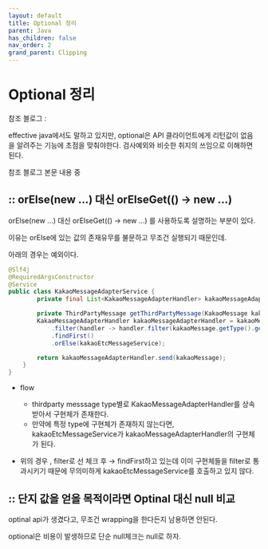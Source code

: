 ```yaml
---
layout: default
title: Optional 정리
parent: Java
has_children: false
nav_order: 2
grand_parent: Clipping
---
```


# Optional 정리

참조 블로그 : 

[](https://homoefficio.github.io/2019/10/03/Java-Optional-%EB%B0%94%EB%A5%B4%EA%B2%8C-%EC%93%B0%EA%B8%B0/)

effective java에서도 말하고 있지만, optional은 API 클라이언트에게 리턴값이 없음을 알려주는 기능에 초점을 맞춰야한다. 검사예외와 비슷한 취지의 쓰임으로 이해하면 된다.

참조 블로그 본문 내용 중

## :: orElse(new ...) 대신 orElseGet(() → new ...)

orElse(new ...) 대신 orElseGet(() → new ...) 를 사용하도록 설명하는 부분이 있다.

이유는 orElse에 있는 값의 존재유무를 불문하고 무조건 실행되기 때문인데.

아래의 경우는 예외이다.

```java
@Slf4j
@RequiredArgsConstructor
@Service
public class KakaoMessageAdapterService {
		private final List<KakaoMessageAdapterHandler> kakaoMessageAdapterHandlers;

		private ThirdPartyMessage getThirdPartyMessage(KakaoMessage kakaoMessage) {
        KakaoMessageAdapterHandler kakaoMessageAdapterHandler = kakaoMessageAdapterHandlers.stream()
            .filter(handler -> handler.filter(kakaoMessage.getType().getThirdPartyMessageType()))
            .findFirst()
            .orElse(kakaoEtcMessageService);

        return kakaoMessageAdapterHandler.send(kakaoMessage);
    }
}
```

- flow
    - thirdparty messsage type별로 KakaoMessageAdapterHandler를 상속받아서 구현체가 존재한다.
    - 만약에 특정 type에 구현체가 존재하지 않는다면, kakaoEtcMessageService가 kakaoMessageAdapterHandler의 구현체가 된다.
    
- 위의 경우 , filter로 선 체크 후 → findFirst하고 있는데 이미 구현체들을 filter로 통과시키기 때문에 무의미하게 kakaoEtcMessageService를 호출하고 있지 않다.

## :: 단지 값을 얻을 목적이라면 Optinal 대신 null 비교

optinal api가 생겼다고, 무조건 wrapping을 한다든지 남용하면 안된다.

optional은 비용이 발생하므로 단순 null체크는 null로 하자.